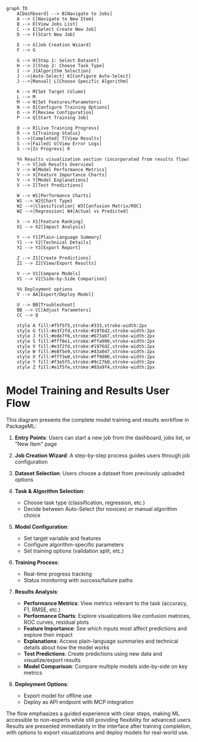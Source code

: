 ```mermaid
graph TD
    A[Dashboard] --> B[Navigate to Jobs]
    A --> C[Navigate to New Item]
    B --> D[View Jobs List]
    C --> E[Select Create New Job]
    D --> F[Start New Job]
    
    E --> G[Job Creation Wizard]
    F --> G
    
    G --> H[Step 1: Select Dataset]
    H --> I[Step 2: Choose Task Type]
    I --> J{Algorithm Selection}
    J -->|Auto-Select| K[Configure Auto-Select]
    J -->|Manual| L[Choose Specific Algorithm]
    
    K --> M[Set Target Column]
    L --> M
    M --> N[Set Features/Parameters]
    N --> O[Configure Training Options]
    O --> P[Review Configuration]
    P --> Q[Start Training Job]
    
    Q --> R[Live Training Progress]
    R --> S{Training Status}
    S -->|Completed| T[View Results]
    S -->|Failed| U[View Error Logs]
    S -->|In Progress| R
    
    %% Results visualization section (incorporated from results flow)
    T --> V[Job Results Overview]
    V --> W[Model Performance Metrics]
    V --> X[Feature Importance Charts]
    V --> Y[Model Explanations]
    V --> Z[Test Predictions]
    
    W --> W1[Performance Charts]
    W1 --> W2{Chart Type}
    W2 -->|Classification| W3[Confusion Matrix/ROC]
    W2 -->|Regression| W4[Actual vs Predicted]
    
    X --> X1[Feature Ranking]
    X1 --> X2[Impact Analysis]
    
    Y --> Y1[Plain-Language Summary]
    Y1 --> Y2[Technical Details]
    Y2 --> Y3[Export Report]
    
    Z --> Z1[Create Predictions]
    Z1 --> Z2[View/Export Results]
    
    V --> V1[Compare Models]
    V1 --> V2[Side-by-Side Comparison]
    
    %% Deployment options
    V --> AA[Export/Deploy Model]
    
    U --> BB[Troubleshoot]
    BB --> CC[Adjust Parameters]
    CC --> Q
    
    style A fill:#f5f5f5,stroke:#333,stroke-width:2px
    style G fill:#e3f2fd,stroke:#1976d2,stroke-width:2px
    style J fill:#ede7f6,stroke:#673ab7,stroke-width:2px
    style S fill:#fff8e1,stroke:#ffa000,stroke-width:2px
    style V fill:#e3f2fd,stroke:#1976d2,stroke-width:2px
    style W fill:#e8f5e9,stroke:#43a047,stroke-width:2px
    style X fill:#fff3e0,stroke:#ff9800,stroke-width:2px
    style Y fill:#f3e5f5,stroke:#9c27b0,stroke-width:2px
    style Z fill:#e1f5fe,stroke:#03a9f4,stroke-width:2px
```

# Model Training and Results User Flow

This diagram presents the complete model training and results workflow in PackageML:

1. **Entry Points**: Users can start a new job from the dashboard, jobs list, or "New Item" page
2. **Job Creation Wizard**: A step-by-step process guides users through job configuration
3. **Dataset Selection**: Users choose a dataset from previously uploaded options
4. **Task & Algorithm Selection**:
   - Choose task type (classification, regression, etc.)
   - Decide between Auto-Select (for novices) or manual algorithm choice
5. **Model Configuration**:
   - Set target variable and features
   - Configure algorithm-specific parameters
   - Set training options (validation split, etc.)
6. **Training Process**:
   - Real-time progress tracking
   - Status monitoring with success/failure paths

7. **Results Analysis**:
   - **Performance Metrics**: View metrics relevant to the task (accuracy, F1, RMSE, etc.)
   - **Performance Charts**: Explore visualizations like confusion matrices, ROC curves, residual plots
   - **Feature Importance**: See which inputs most affect predictions and explore their impact
   - **Explanations**: Access plain-language summaries and technical details about how the model works
   - **Test Predictions**: Create predictions using new data and visualize/export results
   - **Model Comparison**: Compare multiple models side-by-side on key metrics

8. **Deployment Options**:
   - Export model for offline use
   - Deploy as API endpoint with MCP integration

The flow emphasizes a guided experience with clear steps, making ML accessible to non-experts while still providing flexibility for advanced users. Results are presented immediately in the interface after training completion, with options to export visualizations and deploy models for real-world use. 